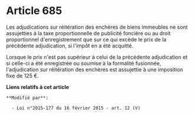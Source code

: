 # Article 685

Les adjudications   sur réitération des enchères de biens immeubles ne sont assujetties à la taxe proportionnelle de
publicité foncière ou au droit proportionnel d'enregistrement que sur ce qui excède le prix de la précédente adjudication, si
l'impôt en a été acquitté. 

Lorsque le prix n'est pas supérieur à celui de la précédente adjudication et si celle-ci a été enregistrée ou soumise à la
formalité fusionnée, l'adjudication   sur réitération des enchères est assujettie à une imposition fixe de 125 €.

**Liens relatifs à cet article**

	**Modifié par**:

	  - Loi n°2015-177 du 16 février 2015 - art. 12 (V)

